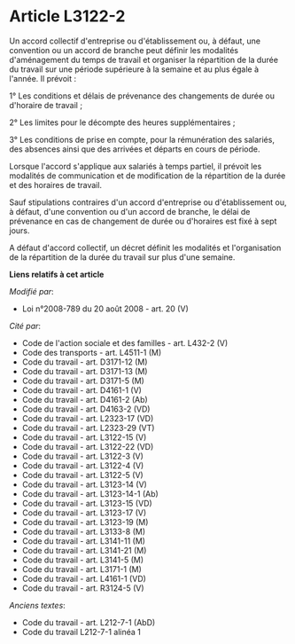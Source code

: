 # Article L3122-2

Un accord collectif d'entreprise ou d'établissement ou, à défaut, une convention ou un accord de branche peut définir les
modalités d'aménagement du temps de travail et organiser la répartition de la durée du travail sur une période supérieure à
la semaine et au plus égale à l'année. Il prévoit : 

1° Les conditions et délais de prévenance des changements de durée ou d'horaire de travail ; 

2° Les limites pour le décompte des heures supplémentaires ; 

3° Les conditions de prise en compte, pour la rémunération des salariés, des absences ainsi que des arrivées et départs en
cours de période. 

Lorsque l'accord s'applique aux salariés à temps partiel, il prévoit les modalités de communication et de modification de la
répartition de la durée et des horaires de travail. 

Sauf stipulations contraires d'un accord d'entreprise ou d'établissement ou, à défaut, d'une convention ou d'un accord de
branche, le délai de prévenance en cas de changement de durée ou d'horaires est fixé à sept jours. 

A défaut d'accord collectif, un décret définit les modalités et l'organisation de la répartition de la durée du travail sur
plus d'une semaine.

**Liens relatifs à cet article**

_Modifié par_:

  - Loi n°2008-789 du 20 août 2008 - art. 20 (V)

_Cité par_:

  - Code de l'action sociale et des familles - art. L432-2 (V)
  - Code des transports - art. L4511-1 (M)
  - Code du travail - art. D3171-12 (M)
  - Code du travail - art. D3171-13 (M)
  - Code du travail - art. D3171-5 (M)
  - Code du travail - art. D4161-1 (V)
  - Code du travail - art. D4161-2 (Ab)
  - Code du travail - art. D4163-2 (VD)
  - Code du travail - art. L2323-17 (VD)
  - Code du travail - art. L2323-29 (VT)
  - Code du travail - art. L3122-15 (V)
  - Code du travail - art. L3122-22 (VD)
  - Code du travail - art. L3122-3 (V)
  - Code du travail - art. L3122-4 (V)
  - Code du travail - art. L3122-5 (V)
  - Code du travail - art. L3123-14 (V)
  - Code du travail - art. L3123-14-1 (Ab)
  - Code du travail - art. L3123-15 (VD)
  - Code du travail - art. L3123-17 (V)
  - Code du travail - art. L3123-19 (M)
  - Code du travail - art. L3133-8 (M)
  - Code du travail - art. L3141-11 (M)
  - Code du travail - art. L3141-21 (M)
  - Code du travail - art. L3141-5 (M)
  - Code du travail - art. L3171-1 (M)
  - Code du travail - art. L4161-1 (VD)
  - Code du travail - art. R3124-5 (V)

_Anciens textes_:

  - Code du travail - art. L212-7-1 (AbD)
  - Code du travail L212-7-1 alinéa 1
